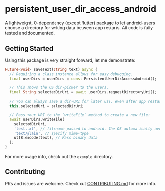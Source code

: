 # persistent_user_dir_access_android

A lightweight, 0-dependency (except flutter) package to let android-users choose
a directory for writing data between app restarts. All code is fully tested and 
documented.

## Getting Started

Using this package is very straight forward, let me demonstrate:
```dart
Future<void> saveText(String text) async {
  // Requiring a class instance allows for easy debugging.
  final userDirs = userDirs = const PersistentUserDirAccessAndroid();
  
  // This shows the OS dir-picker to the users.
  final String selectedDirUri = await userDirs.requestDirectoryUri();
  
  // You can always save a dir-URI for later use, even after app restarts.
  this.selectedUri = selectedDirUri;
  
  // Pass your URI to the `writeFile` method to create a new file:
  await userDirs.writeFile(
    selectedDirUri,
    'test.txt', // filename passed to android. The OS automatically avoids overriding files
    'text/plain', // specify mime-type
    utf8.encode(text), // Pass binary data
  );
}

```

For more usage info, check out the `example` directory.

## Contributing
PRs and issues are welcome. Check out [CONTRIBUTING.md](https://github.com/NobodyForNothing/persistent_user_dir_access_android/blob/main/CONTRIBUTING.md) for more info.